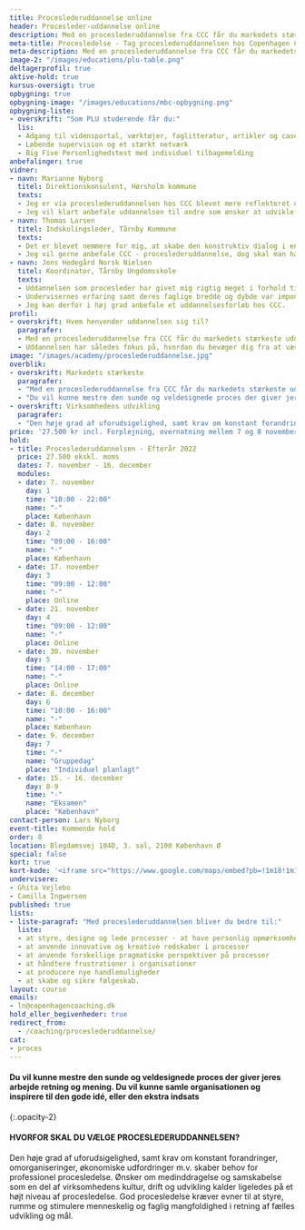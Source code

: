```yaml
---
title: Proceslederuddannelse online
header: Procesleder-uddannelse online
description: Med en proceslederuddannelse fra CCC får du markedets stærkeste uddannelse i at planlægge, styre og fastholde processer. Uddannelsen henvender sig til ledere, konsulenter og medarbejdere, som har ansvar for og håndterer processer og forandringer i organisationen, internt eller eksternt.
meta-title: Procesledelse - Tag proceslederuddannelsen hos Copenhagen Coaching Center 
meta-description: Med en proceslederuddannelse fra CCC får du markedets stærkeste uddannelse i at planlægge, styre og fastholde processer. Se hvordan du bliver procesleder her.
image-2: "/images/educations/plu-table.png"
deltagerprofil: true
aktive-hold: true
kursus-oversigt: true
opbygning: true
opbygning-image: "/images/educations/mbc-opbygning.png"
opbygning-liste:
- overskrift: "Som PLU studerende får du:"
  lis:
  - Adgang til vidensportal, værktøjer, faglitteratur, artikler og cases
  - Løbende supervision og et stærkt netværk
  - Big Five Personlighedstest med individuel tilbagemelding
anbefalinger: true
vidner:
- navn: Marianne Nyborg
  titel: Direktionskonsulent, Hørsholm kommune
  texts:
  - Jeg er via proceslederuddannelsen hos CCC blevet mere reflekteret omkring brugen af redskaber og metoder i forbindelse med design og facilitering af forskelligartede processer. Samtidigt er jeg blevet nysgerrig på at dykke endnu mere ned i den protreptiske samtaleform.
  - Jeg vil klart anbefale uddannelsen til andre som ønsker at udvikle sig i rollen som procesleder. CCC formår at skabe et tillidsfuldt rum for undervisningen, der både giver plads til faglig udvikling og personlige afklaringer i forhold til aktuelle dilemmaer/udfordringer
- navn: Thomas Larsen
  titel: Indskolingsleder, Tårnby Kommune
  texts:
  - Det er blevet nemmere for mig, at skabe den konstruktiv dialog i en samtale og analysere processen fra flere perspektiver. Det skyldes brugbare værktøjer fra CCC og træning af metalliseringsevnen, ved at anvende gode spørgeteknikker undervejs i uddannelse
  - Jeg vil gerne anbefale CCC - proceslederuddannelse, dog skal man have for øje, at denne proceslederuddannelse befinder sig ofte i paradigmet, socialkonstruktionisme. Det betyder, at man skal have fokus på egen refleksion og træne sin metalliseringsevne.
- navn: Jens Hedegård Norsk Nielsen
  titel: Koordinator, Tårnby Ungdomsskole
  texts:
  - Uddannelsen som procesleder har givet mig rigtig meget i forhold til at forstå mine egne reaktioner og følelser og givet mig nye perspektiver til at anskue mine svagheder som styrker. Jeg har fået redskaber til at kunne navigere refleksivt og nysgerrigt i faciliteringen af processer med komplekse problematikker og udfordringer.
  - Undervisernes erfaring samt deres faglige bredde og dybde var imponerede. De formåede at skabe nogle uddannelsesdage præget af nærvær, nysgerrighed og refleksion.
  - Jeg kan derfor i høj grad anbefale et uddannelsesforløb hos CCC.
profil:
- overskrift: Hvem henvender uddannelsen sig til?
  paragrafer:
  - Med en proceslederuddannelse fra CCC får du markedets stærkeste uddannelse i at planlægge, styre og fastholde processer. Uddannelsen henvender sig til ledere, konsulenter og medarbejdere, som har ansvar for og håndterer processer og forandringer i organisationen, internt eller eksternt.
  - Uddannelsen har således fokus på, hvordan du bevæger dig fra at være projektleder til at mestre procesledelse, med et tydeligt fokus på opgaveløsningen i virksomheden.
image: "/images/academy/proceslederuddannelse.jpg"
overblik:
- overskrift: Markedets stærkeste
  paragrafer:
  - "Med en proceslederuddannelse fra CCC får du markedets stærkeste uddannelse i at planlægge, styre og fastholde processer. Uddannelsen henvender sig til ledere, konsulenter og medarbejdere, som har ansvar for og håndterer processer og forandringer i organisationen, internt eller eksternt."
  - "Du vil kunne mestre den sunde og veldesignede proces der giver jeres arbejde retning og mening. Du vil kunne samle organisationen og inspirere til den gode idé, eller den ekstra indsats"
- overskrift: Virksomhedens udvikling
  paragrafer:
  - "Den høje grad af uforudsigelighed, samt krav om konstant forandringer, omorganiseringer, økonomiske udfordringer m.v. skaber behov for professionel procesledelse. Ønsker om medinddragelse og samskabelse som en del af virksomhedens kultur, drift og udvikling kalder ligeledes på et højt niveau af procesledelse. God procesledelse kræver evner til at styre, rumme og stimulere menneskelig og faglig mangfoldighed i retning af fælles udvikling og mål."
price: '27.500 kr incl. Forplejning, overnatning mellem 7 og 8 november, litteratur, BIG FIVE test og to individuelle coachinger med en certificeret coach fra Copenhagen Coaching Center'
hold:
- title: Proceslederuddannelsen - Efterår 2022
  price: 27.500 ekskl. moms
  dates: 7. november - 16. december
  modules:
  - date: 7. november
    day: 1
    time: "10:00 - 22:00"
    name: "-"
    place: København
  - date: 8. november
    day: 2
    time: "09:00 - 16:00"
    name: "-"
    place: København
  - date: 17. november
    day: 3
    time: "09:00 - 12:00"
    name: "-"
    place: Online
  - date: 21. november
    day: 4
    time: "09:00 - 12:00"
    name: "-"
    place: Online
  - date: 30. november
    day: 5
    time: "14:00 - 17:00"
    name: "-"
    place: Online
  - date: 8. december
    day: 6
    time: "10:00 - 16:00"
    name: "-"
    place: København
  - date: 9. december
    day: 7
    time: "-"
    name: "Gruppedag"
    place: "Individuel planlagt"
  - date: 15. - 16. december
    day: 8-9
    time: "-"
    name: "Eksamen"
    place: "København"
contact-person: Lars Nyborg
event-title: Kommende hold
order: 8
location: Blegdamsvej 104D, 3. sal, 2100 København Ø
special: false
kort: true
kort-kode: '<iframe src="https://www.google.com/maps/embed?pb=!1m18!1m12!1m3!1d2248.539012921064!2d12.571144951594782!3d55.6970020036662!2m3!1f0!2f0!3f0!3m2!1i1024!2i768!4f13.1!3m3!1m2!1s0x465252fc41468a33%3A0x721ebe721a5ba062!2sBlegdamsvej%20104C%2C%202100%20K%C3%B8benhavn!5e0!3m2!1sda!2sdk!4v1652082586059!5m2!1sda!2sdk" width="100%" height="200" style="border:0;" allowfullscreen="" loading="lazy" referrerpolicy="no-referrer-when-downgrade"></iframe>'
undervisere:
- Ghita Vejlebo
- Camilla Ingwersen
published: true
lists:
- liste-paragraf: "Med proceslederuddannelsen bliver du bedre til:"
  liste:
  - at styre, designe og lede processer · at have personlig opmærksomhed på håndtering af vanskeligheder i processer
  - at anvende innovative og kreative redskaber i processer
  - at anvende forskellige pragmatiske perspektiver på processer
  - at håndtere frustrationer i organisationer
  - at producere nye handlemuligheder
  - at skabe og sikre følgeskab.
layout: course
emails:
- ln@copenhagencoaching.dk
hold_eller_begivenheder: true
redirect_from:
  - /coaching/proceslederuddannelse/
cat:
- proces
---
```


#### Du vil kunne mestre den sunde og veldesignede proces der giver jeres arbejde retning og mening. Du vil kunne samle organisationen og inspirere til den gode idé, eller den ekstra indsats
{:.opacity-2}
<br>

#### HVORFOR SKAL DU VÆLGE PROCESLEDERUDDANNELSEN?

Den høje grad af uforudsigelighed, samt krav om konstant forandringer, omorganiseringer, økonomiske udfordringer m.v. skaber behov for professionel procesledelse. Ønsker om medinddragelse og samskabelse som en del af virksomhedens kultur, drift og udvikling kalder ligeledes på et højt niveau af procesledelse. God procesledelse kræver evner til at styre, rumme og stimulere menneskelig og faglig mangfoldighed i retning af fælles udvikling og mål.